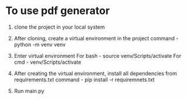 # To use pdf generator

1. clone the project in your local system

2. After cloning, create a virtual environment in the project
   command - python -m venv venv

3. Enter virtual environment
   For bash - source venv/Scripts/activate
   For cmd - venv/Scripts/activate

4. After creating the virtual environment, install all dependencies from 
   requirements.txt
   command - pip install -r requiremnets.txt

5. Run main.py

